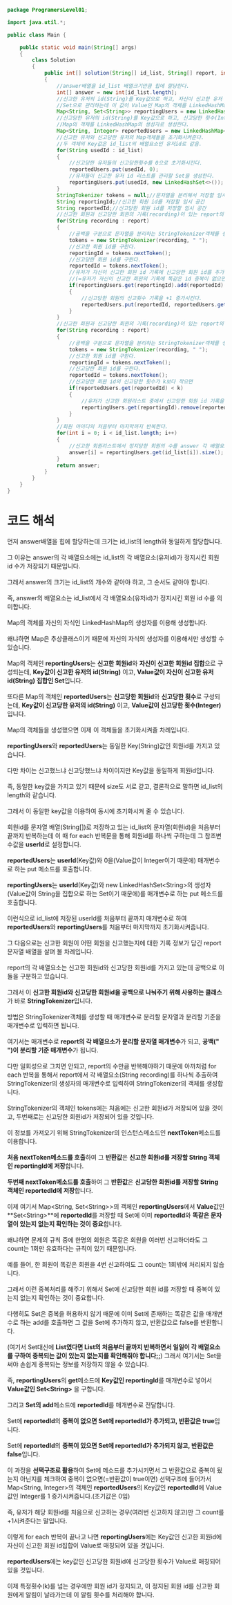 ```java
package ProgramersLevel01;

import java.util.*;

public class Main {

    public static void main(String[] args)
    {
        class Solution
        {
            public int[] solution(String[] id_list, String[] report, int k)
            {
                //answer배열을 id_list 배열크기만큼 힙에 할당한다.
                int[] answer = new int[id_list.length];
                //신고한 유저의 id(String)를 Key값으로 하고, 자신이 신고한 유저 id(String) 리스트를
                //Set으로 관리하는데 이 값이 Value인 Map의 객체를 LinkedHashMap의 생성자로 생성한다.
                Map<String, Set<String>> reportingUsers = new LinkedHashMap<>();
                //신고당한 유저의 id(String)를 Key값으로 하고, 신고당한 횟수(Integer)를 Value로 하는
                //Map의 객체를 LinkedHashMap의 생성자로 생성한다.
                Map<String, Integer> reportedUsers = new LinkedHashMap<>();
                //신고한 유저와 신고당한 유저의 Map객체들을 초기화시켜준다.
                //두 객체의 Key값은 id_list의 배열요소인 유저id로 같음.
                for(String usedId : id_list)
                {
                    //신고당한 유저들의 신고당한횟수를 0으로 초기화시킨다.
                    reportedUsers.put(usedId, 0);
                    //유저들이 신고한 유저 id 리스트를 관리할 Set을 생성한다.
                    reportingUsers.put(usedId, new LinkedHashSet<>());
                }
                StringTokenizer tokens = null;//문자열을 분리해서 저장할 임시 공간
                String reportingId;//신고한 회원 id를 저장할 임시 공간
                String reportedId;//신고당한 회원 id를 저장할 임시 공간
                //신고한 회원과 신고당한 회원의 기록(recording)이 있는 report의 처음부터 마지막까지 반복한다.
                for(String recording : report)
                {
                    //공백을 구분으로 문자열을 분리하는 StringTokenizer객체를 생성한다.
                    tokens = new StringTokenizer(recording, " ");
                    //신고한 회원 id를 구한다.
                    reportingId = tokens.nextToken();
                    //신고당한 회원 id를 구한다.
                    reportedId = tokens.nextToken();
                    //유저가 자신이 신고한 회원 id 기록에 신고당한 회원 id를 추가할 수 있으면
                    //(=유저가 자신이 신고한 회원의 기록에 똑같은 id 중복이 없으면)
                    if(reportingUsers.get(reportingId).add(reportedId) == true)
                    {
                        //신고당한 회원의 신고횟수 기록을 +1 증가시킨다.
                        reportedUsers.put(reportedId, reportedUsers.get(reportedId) + 1);
                    }
                }
                //신고한 회원과 신고당한 회원의 기록(recording)이 있는 report의 처음부터 마지막까지 반복한다.
                for(String recording : report)
                {
                    //공백을 구분으로 문자열을 분리하는 StringTokenizer객체를 생성한다.
                    tokens = new StringTokenizer(recording, " ");
                    //신고한 회원 id를 구한다.
                    reportingId = tokens.nextToken();
                    //신고당한 회원 id를 구한다.
                    reportedId = tokens.nextToken();
                    //신고당한 회원 id의 신고당한 횟수가 k보다 작으면
                    if(reportedUsers.get(reportedId) < k)
                    {
                        //유저가 신고한 회원리스트 중에서 신고당한 회원 id 기록을 지운다.
                        reportingUsers.get(reportingId).remove(reportedId);
                    }
                }
                //회원 아이디의 처음부터 마지막까지 반복한다.
                for(int i = 0; i < id_list.length; i++)
                {
                    //신고한 회원리스트에서 정지당한 회원의 수를 answer 각 배열요소에 저장한다.
                    answer[i] = reportingUsers.get(id_list[i]).size();
                }
                return answer;
            }
        }
    }
}

```
# 코드 해석
먼저 answer배열을 힙에 할당하는데 크기는 id_list의 length와 동일하게 할당합니다.<br><br>
그 이유는 answer의 각 배열요소에는 id_list의 각 배열요소(유저id)가 정지시킨 회원 id 수가 저장되기 때문입니다.<br><br>
그래서 answer의 크기는 id_list의 개수와 같아야 하고, 그 순서도 같아야 합니다.<br><br>
즉, answer의 배열요소는 id_list에서 각 배열요소(유저id)가 정지시킨 회원 id 수를 의미합니다.<br><br>
Map의 객체를 자신의 자식인 LinkedHashMap의 생성자를 이용해 생성합니다.<br><br>
왜냐하면 Map은 추상클래스이기 때문에 자신의 자식의 생성자를 이용해서만 생성할 수 있습니다.<br><br>
Map의 객체인 **reportingUsers**는 **신고한 회원id**와 **자신이 신고한 회원id 집합**으로 구성되는데, **Key값이 신고한 유저의 id(String)** 이고, **Value값이 자신이 신고한 유저 id(String) 집합인 Set**입니다.<br><br>
또다른 Map의 객체인 **reportedUsers**는 **신고당한 회원id**와 **신고당한 횟수**로 구성되는데, **Key값이 신고당한 유저의 id(String)** 이고, **Value값이 신고당한 횟수(Integer)** 입니다.<br><br>
Map의 객체들을 생성했으면 이제 이 객체들을 초기화시켜줄 차례입니다.<br><br>
**reportingUsers**와 **reportedUsers**는 동일한 Key(String)값인 회원id를 가지고 있습니다.<br><br>
다만 차이는 신고했느냐 신고당했느냐 차이이지만 Key값을 동일하게 회원id입니다.<br><br>
즉, 동일한 key값을 가지고 있기 때문에 size도 서로 같고, 결론적으로 말하면 id_list의 length와 같습니다.<br><br>
그래서 이 동일한 key값을 이용하여 동시에 초기화시켜 줄 수 있습니다.<br><br>
회원id를 문자열 배열(String[])로 저장하고 있는 id_list의 문자열(회원id)을 처음부터 끝까지 반복하는데 이 때 for each 반복문을 통해 회원id를 하나씩 구하는데 그 참조변수값을 **userId**로 설정합니다.<br><br>
**reportedUsers**는 **userId**(Key값)와 0을(Value값이 Integer이기 때문에) 매개변수로 하는 put 메소드를 호출합니다.<br><br>
**reportingUsers**는 **userId**(Key값)와 new LinkedHashSet\<String\>의 생성자(Value값이 String을 집합으로 하는 Set이기 때문에)를 매개변수로 하는 put 메소드를 호출합니다.<br><br>
이런식으로 id_list에 저장된 userId를 처음부터 끝까지 매개변수로 하여 **reportedUsers**와 **reportingUsers**를 처음부터 마지막까지 초기화시켜줍니다.<br><br>
그 다음으로는 신고한 회원이 어떤 회원을 신고했는지에 대한 기록 정보가 담긴 report문자열 배열을 살펴 볼 차례입니다.<br><br>
report의 각 배열요소는 신고한 회원id와 신고당한 회원id를 가지고 있는데 공백으로 이 둘을 구분하고 있습니다.<br><br>
그래서 이 **신고한 회원id와 신고당한 회원id을 공백으로 나눠주기 위해 사용하는 클래스**가 바로 **StringTokenizer**입니다.<br><br>
방법은 StringTokenizer객체를 생성할 때 매개변수로 분리할 문자열과 분리할 기준을 매개변수로 입력하면 됩니다.<br><br>
여기서는 매개변수로 **report의 각 배열요소가 분리할 문자열 매개변수**가 되고, **공백(" ")이 분리할 기준 매개변수**가 됩니다.<br><br>
다만 일회성으로 그치면 안되고, report의 수만큼 반복해야하기 때문에 아까처럼 for each 반복을 통해서 report에서 각 배열요소(String recording)를 하나씩 추출하여 StringTokenizer의 생성자의 매개변수로 입력하여 StringTokenizer의 객체를 생성합니다.<br><br>
StringTokenizer의 객체인 tokens에는 처음에는 신고한 회원id가 저장되어 있을 것이고, 두번째로는 신고당한 회원id가 저장되어 있을 것입니다.<br><br>
이 정보를 가져오기 위해 StringTokenizer의 인스턴스메소드인 **nextToken**메소드를 이용합니다.<br><br>
**처음 nextToken메소드를 호출**하여 그 **반환값**은 **신고한 회원id를 저장할 String 객체인 reportingId에 저장**합니다.<br><br>
**두번째 nextToken메소드를 호출**하여 그 **반환값**은 **신고당한 회원id를 저장할 String 객체인 reportedId에 저장**합니다.<br><br>
이제 여기서 Map\<String, Set\<String\>\>의 객체인 **reportingUsers**에서 **Value**값인 **Set\<String\>**에 **reportedId**를 저장할 때 Set에 이미 **reportedId**와 **똑같은 문자열이 있는지 없는지 확인하는 것이 중요**합니다.<br><br>
왜냐하면 문제의 규칙 중에 한명의 회원은 똑같은 회원을 여러번 신고하더라도 그 count는 1회만 유효하다는 규칙이 있기 때문입니다.<br><br>
예를 들어, 한 회원이 똑같은 회원을 4번 신고하여도 그 count는 1회밖에 처리되지 않습니다.<br><br>
그래서 이런 중복처리를 해주기 위해서 Set에 신고당한 회원 id를 저장할 때 중복이 있는지 없는지 확인하는 것이 중요합니다.<br><br>
다행히도 Set은 중복을 허용하지 않기 때문에 이미 Set에 존재하는 똑같은 값을 매개변수로 하는 add를 호출하면 그 값을 Set에 추가하지 않고, 반환값으로 false를 반환합니다.<br><br>
(여기서 Set대신에 **List였다면 List의 처음부터 끝까지 반복하면서 일일이 각 배열요소를 구하여 중복되는 값이 있는지 없는지를 확인해줘야 합니다;;**)
그래서 여기서는 Set을 써야 손쉽게 중복되는 정보를 저장하지 않을 수 있습니다.<br><br>
즉,  **reportingUsers**의 **get**메소드에 **Key값인 reportingId**를 매개변수로 넣어서 **Value값인 Set\<String\>** 을 구합니다. <br><br>
그리고 **Set의 add**메소드에 **reportedId**를 매개변수로 전달합니다.<br><br>
Set에 **reportedId**의 **중복이 없으면 Set에 reportedId가 추가되고, 반환값은 true**입니다.<br><br>
Set에 **reportedId**의 **중복이 있으면 Set에 reportedId가 추가되지 않고, 반환값은 false**입니다.<br><br>
이 과정을 **선택구조로 활용**하여 Set에 메소드를 추가시키면서 그 반환값으로 중복이 됬는지 아닌지를 체크하여 중복이 없으면(=반환값이 true이면) 선택구조에 들어가서 Map<String, Integer>의 객체인 **reportedUsers**의 Key값인 **reportedId**에 Value값인 Integer를 1 증가시켜줍니다.(초기값은 0임)<br><br>
즉, 유저가 해당 회원id를 처음으로 신고하는 경우(여러번 신고하지 않고)만 그 count를 +1시켜준다는 말입니다.<br><br>
이렇게 for each 반복이 끝나고 나면 **reportingUsers**에는 Key값인 신고한 회원id에 자신이 신고한 회원 id집합이 Value로 매칭되어 있을 것입니다.<br><br>
**reportedUsers**에는 key값인 신고당한 회원id에 신고당한 횟수가 Value로 매칭되어 있을 것입니다.<br><br>
이제 특정횟수(k)를 넘는 경우에만 회원 id가 정지되고, 이 정지된 회원 id를 신고한 회원에게 알림이 날라가는데 이 알림 횟수를 처리해야 합니다.<br><br>
